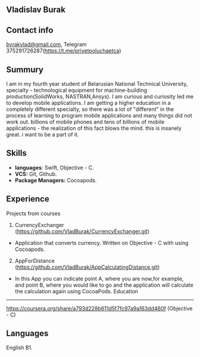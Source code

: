 Vladislav Burak
----------------------
Contact info
-------------
byrakvlad@gmail.com, Telegram 375291726287(https://t.me/privetpoluchaetca)

Summury
---------
I am in my fourth year student of Belarusian National Technical University, specialty - technological equipment for machine-building production(SolidWorks, NASTRAN,Ansys). I am curious and curiosity led me to develop mobile applications. I am getting a higher education in a completely different specialty, so there was a lot of "different" in the process of learning to program mobile applications and many things did not work out. billions of mobile phones and tens of billions of mobile applications - the realization of this fact blows the mind. this is insanely great. i want to be a part of it. 

Skills
---------
* **languages**: Swift, Objective - C. 
* **VCS:** Git, Github. 
* **Package Managers:** Cocoapods. 

Experience
--------
Projects from courses
1. CurrencyExchanger (https://github.com/VladBurak/CurrencyExchanger.git)
* Application that converts currency. Written on Objective - C with using Cocoapods. 
2. AppForDistance (https://github.com/VladBurak/AppCalculatingDistance.git) 
* In this App you can indicate point A, where you are now,for example, and point B, where you would like to go and the application will calculate the calculation again using CocoaPods. 
Education
----------
https://coursera.org/share/a793d228b611d5f7fc97a9a163dd460f (Objective - C) 

Languages
---------
English B1. 
